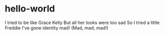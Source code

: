 # hello-world

I tried to be like Grace Kelly
But all her looks were too sad
So I tried a little Freddie
I've gone identity mad! (Mad, mad, mad!)
